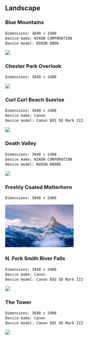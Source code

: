 ## Landscape

### Blue Mountains
```
Dimensions: 3840 × 2400
Device make: NIKON CORPORATION
Device model: NIKON D800
```

<img src="https://github.com/ofcold/desktop-pictures/raw/master/Landscape/Blue%20Mountains.jpg?sanitize=true" width="220">


### Chester Park Overlook
```
Dimensions: 3840 × 2400
```

<img src="https://github.com/ofcold/desktop-pictures/raw/master/Landscape/Chester%20Park%20Overlook.jpg?sanitize=true" width="220">


### Curl Curl Beach Sunrise
```
Dimensions: 3840 × 2400
Device make: Canon
Device model: Canon EOS 5D Mark III
```

<img src="https://github.com/ofcold/desktop-pictures/raw/master/Landscape/Curl%20Curl%20Beach%20Sunrise.jpg?sanitize=true" width="220">


### Death Valley
```
Dimensions: 3840 × 2400
Device make: NIKON CORPORATION
Device model: NIKON D800E
```

<img src="https://github.com/ofcold/desktop-pictures/raw/master/Landscape/Death%20Valley.jpg?sanitize=true" width="220">

### Freshly Coated Matterhorn
```
Dimensions: 3840 × 2400
```

<img src="https://github.com/ofcold/desktop-pictures/raw/master/Landscape/Freshly%20Coated%20Matterhorn.jpg?sanitize=true" width="220">


### N. Fork Smith River Falls
```
Dimensions: 3840 × 2400
Device make: Canon
Device model: Canon EOS 5D Mark III
```


<img src="https://github.com/ofcold/desktop-pictures/raw/master/Landscape/N. Fork%20Smith%20River%20Falls.jpg?sanitize=true" width="220">


### The Tower
```
Dimensions: 3840 × 2400
Device make: Canon
Device model: Canon EOS 5D Mark III
```

<img src="https://github.com/ofcold/desktop-pictures/raw/master/Landscape/The%20Tower.jpg?sanitize=true" width="220">
